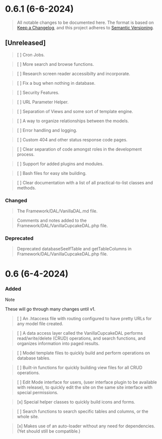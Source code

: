 # 0.6.1 (6-6-2024)

> All notable changes to be documented here.
> The format is based on [Keep a Changelog](https://keepachangelog.com/en/1.1.0/),
> and this project adheres to [Semantic Versioning](https://semver.org/spec/v2.0.0.html).

## [Unreleased]

> [ ] Cron Jobs.

> [ ] More search and browse functions.

> [ ] Research screen reader accessibilty and incorporate.

> [ ] Fix a bug when nothing in database.

> [ ] Security Features.

> [ ] URL Parameter Helper.

> [ ] Separation of Views and some sort of template engine.

> [ ] A way to organize relationships between the models.

> [ ] Error handling and logging.

> [ ] Custom 404 and other status response code pages.

> [ ] Clear separation of code amongst roles in the development process.

> [ ] Support for added plugins and modules.

> [ ] Bash files for easy site building.

> [ ] Clear documentation with a list of all practical-to-list classes and methods.

### Changed

> The Framework/DAL/VanillaDAL.md file.

> Comments and notes added to the Framework/DAL/VanillaCupcakeDAL.php file.

### Deprecated

> Deprecated databaseSeeIfTable and getTableColumns in Framework/DAL/VanillaCupcakeDAL.php file.

# 0.6 (6-4-2024)

### Added

> [!NOTE]
> These will go through many changes until v1.

> [ ] An .htaccess file with routing configured to have pretty URLs for any model file created.

> [ ] A data access layer called the VanillaCupcakeDAL performs read/write/delete (CRUD) operations, and search functions, and organizes information into paged results.

> [ ] Model template files to quickly build and perform operations on database tables.

> [ ] Built-in functions for quickly building view files for all CRUD operations.

> [ ] Edit Mode interface for users, (user interface plugin to be available with release), to quickly edit the site on the same site interface with special permissions.

> [x] Special helper classes to quickly build icons and forms.

> [ ] Search functions to search specific tables and columns, or the whole site.

> [x] Makes use of an auto-loader without any need for dependencies. (Yet should still be compatible.)